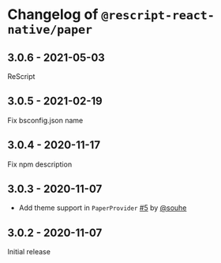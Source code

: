# Changelog of `@rescript-react-native/paper`

## 3.0.6 - 2021-05-03

ReScript

## 3.0.5 - 2021-02-19

Fix bsconfig.json name

## 3.0.4 - 2020-11-17

Fix npm description

## 3.0.3 - 2020-11-07

- Add theme support in `PaperProvider` [#5](https://github.com/rescript-react-native/paper/pull/5) by [@souhe](https://github.com/souhe)

## 3.0.2 - 2020-11-07

Initial release
